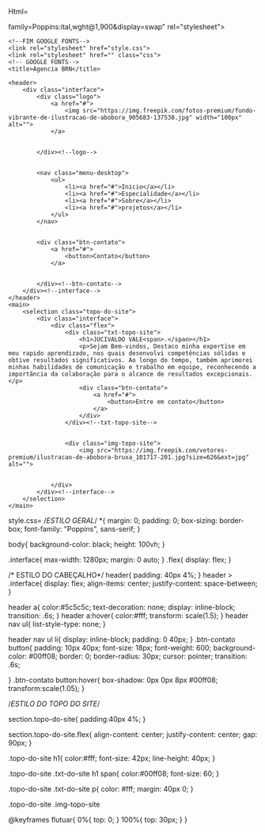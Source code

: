 Html=
<!DOCTYPE html>
<html lang="pt-br">
<head>
    <meta charset="UTF-8">
    <meta name="viewport" content="width=device-width, initial-scale=1.0">
    <!--GOOGLE FONTS-->
    <link rel="preconnect" href="https://fonts.googleapis.com">
    <link rel="preconnect" href="https://fonts.gstatic.com" crossorigin>
    <link href="https://fonts.googleapis.com/css2?family=Poppins:ital,wght@0,100;0,200;0,300;0,400;0,500;0,600;0,700;0,800;0,900;1,100;1,200;1,300;1,400;1,500;1,600;1,700;1,800;1,900&display=swap" rel="stylesheet">family=Poppins:ital,wght@1,900&display=swap" rel="stylesheet">


    <!--FIM GOOGLE FONTS-->
    <link rel="stylesheet" href="style.css">
    <link rel="stylesheet" href="" class="css">
    <!-- GOOGLE FONTS-->
    <title>Agencia BRN</title>
</head>
<body>


    <header>
        <div class="interface">
            <div class="logo">
                <a href="#">
                    <img src="https://img.freepik.com/fotos-premium/fundo-vibrante-de-ilustracao-de-abobora_905683-137538.jpg" width="100px" alt="">
                </a>


            </div><!--logo-->


            <nav class="menu-desktop">
                <ul>
                    <li><a href="#">Inicio</a></li>
                    <li><a href="#">Especialidade</a></li>
                    <li><a href="#">Sobre</a></li>
                    <li><a href="#">projetos</a></li>
                </ul>
            </nav>


            <div class="btn-contato">
                <a href="#">
                    <button>Contato</button>
                </a>


            </div><!--btn-contato-->
        </div><!--interface-->
    </header>
    <main>
        <selection class="topo-do-site">
            <div class="interface">
                <div class="flex">
                    <div class="txt-topo-site">
                        <h1>JUCIVALDO VALE<span>.</span></h1>
                        <p>Sejam Bem-vindos, Destaco minha expertise em meu rapido aprendizado, nos quais desenvolvi competências sólidas e obtive resultados significativos. Ao longo do tempo, também aprimorei minhas habilidades de comunicação e trabalho em equipe, reconhecendo a importância da colaboração para o alcance de resultados excepcionais.</p>
                        <div class="btn-contato">
                            <a href="#">
                                <button>Entre em contato</button>
                            </a>
                        </div>
                    </div><!--txt-topo-site-->


                    <div class="img-topo-site">
                        <img src="https://img.freepik.com/vetores-premium/ilustracao-de-abobora-bruxa_101717-201.jpg?size=626&ext=jpg" alt="">


                </div>
            </div><!--interface-->
        </selection>
    </main>
</body>
</html>




style.css=
/*ESTILO GERAL*/
*{
    margin: 0;
    padding: 0;
    box-sizing: border-box;
    font-family: "Poppins", sans-serif;
}


body{
    background-color: black;
    height: 100vh;
}


.interface{
    max-width: 1280px;
    margin: 0 auto;
}
.flex{
    display: flex;
}


/* ESTILO DO CABEÇALHO*/
header{
    padding: 40px 4%;
}
header > .interface{
    display: flex;
    align-items: center;
    justify-content: space-between;
}


header a{
    color:#5c5c5c;
    text-decoration: none;
    display: inline-block;
    transition: .6s;
}
header a:hover{
    color:#fff;
    transform: scale(1.5);
}
header nav ul{
    list-style-type: none;
}


header nav ul li{
    display: inline-block;
    padding: 0 40px;
}
.btn-contato button{
    padding: 10px 40px;
    font-size: 18px;
    font-weight: 600;
    background-color: #00ff08;
    border: 0;
    border-radius: 30px;
    cursor: pointer;
    transition: .6s;


}
.btn-contato button:hover{
    box-shadow: 0px 0px 8px #00ff08;
    transform:scale(1.05);
}


/*ESTILO DO TOPO DO SITE*/


section.topo-do-site{
    padding:40px 4%;
}


section.topo-do-site.flex{
    align-content: center;
    justify-content: center;
    gap: 90px;
}


.topo-do-site h1{
    color:#fff;
    font-size: 42px;
    line-height: 40px;
}


.topo-do-site .txt-do-site h1 span{
    color:#00ff08;
    font-size: 60;
}


.topo-do-site .txt-do-site p{
    color: #fff;
    margin: 40px 0;
}




.topo-do-site .img-topo-site


@keyframes flutuar{
    0%{
        top: 0;
    }
    100%{
        top: 30px;
    }
}




